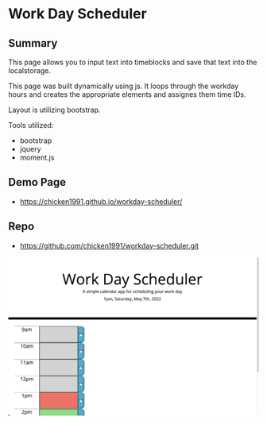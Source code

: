 # Work Day Scheduler

## Summary

This page allows you to input text into timeblocks and save that text into the localstorage.

This page was built dynamically using js. It loops through the workday hours and creates the appropriate elements and assignes them time IDs. 

Layout is utilizing bootstrap.

Tools utilized:
- bootstrap
- jquery
- moment.js

## Demo Page
- https://chicken1991.github.io/workday-scheduler/

## Repo
- https://github.com/chicken1991/workday-scheduler.git


![Demo Screenshot](./Assets/screenshot.png)